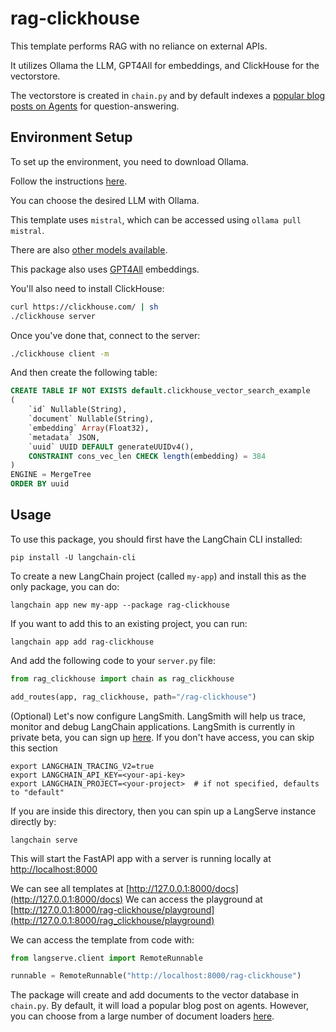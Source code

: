 
# rag-clickhouse

This template performs RAG with no reliance on external APIs. 

It utilizes Ollama the LLM, GPT4All for embeddings, and ClickHouse for the vectorstore.

The vectorstore is created in `chain.py` and by default indexes a [popular blog posts on Agents](https://lilianweng.github.io/posts/2023-06-23-agent/) for question-answering. 

## Environment Setup

To set up the environment, you need to download Ollama. 

Follow the instructions [here](https://python.langchain.com/docs/integrations/chat/ollama). 

You can choose the desired LLM with Ollama. 

This template uses `mistral`, which can be accessed using `ollama pull mistral`.

There are also [other models available](https://ollama.ai/library).

This package also uses [GPT4All](https://python.langchain.com/docs/integrations/text_embedding/gpt4all) embeddings.

You'll also need to install ClickHouse:

```bash
curl https://clickhouse.com/ | sh
./clickhouse server
```

Once you've done that, connect to the server:

```bash
./clickhouse client -m
```

And then create the following table:

```sql
CREATE TABLE IF NOT EXISTS default.clickhouse_vector_search_example
(
    `id` Nullable(String),
    `document` Nullable(String),
    `embedding` Array(Float32),
    `metadata` JSON,
    `uuid` UUID DEFAULT generateUUIDv4(),
    CONSTRAINT cons_vec_len CHECK length(embedding) = 384
)
ENGINE = MergeTree
ORDER BY uuid
```

## Usage

To use this package, you should first have the LangChain CLI installed:

```shell
pip install -U langchain-cli
```

To create a new LangChain project (called `my-app`) and install this as the only package, you can do:

```shell
langchain app new my-app --package rag-clickhouse
```

If you want to add this to an existing project, you can run:

```shell
langchain app add rag-clickhouse
```

And add the following code to your `server.py` file:
```python
from rag_clickhouse import chain as rag_clickhouse

add_routes(app, rag_clickhouse, path="/rag-clickhouse")
```

(Optional) Let's now configure LangSmith. LangSmith will help us trace, monitor and debug LangChain applications. 
LangSmith is currently in private beta, you can sign up [here](https://smith.langchain.com/). 
If you don't have access, you can skip this section

```shell
export LANGCHAIN_TRACING_V2=true
export LANGCHAIN_API_KEY=<your-api-key>
export LANGCHAIN_PROJECT=<your-project>  # if not specified, defaults to "default"
```

If you are inside this directory, then you can spin up a LangServe instance directly by:

```shell
langchain serve
```

This will start the FastAPI app with a server is running locally at 
[http://localhost:8000](http://localhost:8000)

We can see all templates at [http://127.0.0.1:8000/docs](http://127.0.0.1:8000/docs)
We can access the playground at [http://127.0.0.1:8000/rag-clickhouse/playground](http://127.0.0.1:8000/rag_clickhouse/playground)  

We can access the template from code with:

```python
from langserve.client import RemoteRunnable

runnable = RemoteRunnable("http://localhost:8000/rag-clickhouse")
```

The package will create and add documents to the vector database in `chain.py`. 
By default, it will load a popular blog post on agents. However, you can choose from a large number of document loaders [here](https://python.langchain.com/docs/integrations/document_loaders).
